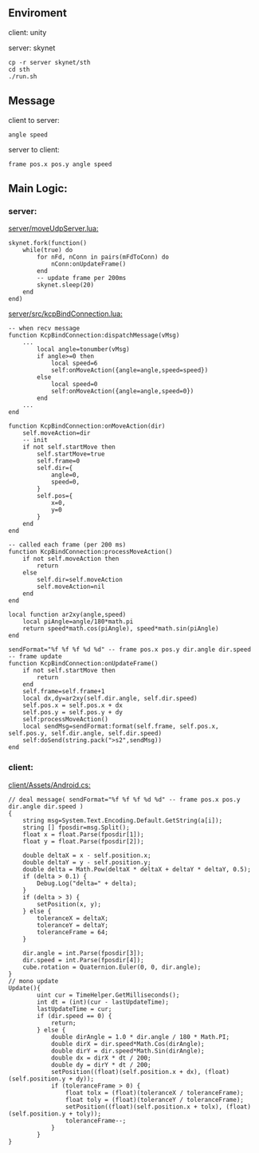 ## Enviroment

client: unity

server: skynet

	cp -r server skynet/sth
	cd sth
	./run.sh


## Message

client to server:

	angle speed

server to client:

	frame pos.x pos.y angle speed


## Main Logic:

### server:

[server/moveUdpServer.lua:](server/moveUdpServer.lua)

	skynet.fork(function()
		while(true) do
			for nFd, nConn in pairs(mFdToConn) do
				nConn:onUpdateFrame()
			end
			-- update frame per 200ms
			skynet.sleep(20)
		end
	end)

[server/src/kcpBindConnection.lua:](server/src/kcpBindConnection.lua)

	-- when recv message
	function KcpBindConnection:dispatchMessage(vMsg)
		...
			local angle=tonumber(vMsg)
			if angle>=0 then
				local speed=6
				self:onMoveAction({angle=angle,speed=speed})
			else
				local speed=0
				self:onMoveAction({angle=angle,speed=0})
			end
		...
	end

	function KcpBindConnection:onMoveAction(dir)
		self.moveAction=dir
		-- init
		if not self.startMove then
			self.startMove=true
			self.frame=0
			self.dir={
				angle=0,
				speed=0,
			}
			self.pos={
				x=0,
				y=0
			}
		end
	end

	-- called each frame (per 200 ms)
	function KcpBindConnection:processMoveAction()
		if not self.moveAction then
			return
		else
			self.dir=self.moveAction
			self.moveAction=nil
		end
	end

	local function ar2xy(angle,speed)
		local piAngle=angle/180*math.pi
		return speed*math.cos(piAngle), speed*math.sin(piAngle)
	end

	sendFormat="%f %f %f %d %d" -- frame pos.x pos.y dir.angle dir.speed
	-- frame update
	function KcpBindConnection:onUpdateFrame()
		if not self.startMove then
			return
		end
		self.frame=self.frame+1
		local dx,dy=ar2xy(self.dir.angle, self.dir.speed)
		self.pos.x = self.pos.x + dx
		self.pos.y = self.pos.y + dy
		self:processMoveAction()
		local sendMsg=sendFormat:format(self.frame, self.pos.x, self.pos.y, self.dir.angle, self.dir.speed)
		self:doSend(string.pack(">s2",sendMsg))
	end


### client:

[client/Assets/Android.cs:](client/Assets/AndroidTouch.cs)

	// deal message( sendFormat="%f %f %f %d %d" -- frame pos.x pos.y dir.angle dir.speed )
	{
		string msg=System.Text.Encoding.Default.GetString(a[i]);
		string [] fposdir=msg.Split();
		float x = float.Parse(fposdir[1]);
		float y = float.Parse(fposdir[2]);

		double deltaX = x - self.position.x;
		double deltaY = y - self.position.y;
		double delta = Math.Pow(deltaX * deltaX + deltaY * deltaY, 0.5);
		if (delta > 0.1) {
			Debug.Log("delta=" + delta);
		}
		if (delta > 3) {
			setPosition(x, y);
		} else {
			toleranceX = deltaX;
			toleranceY = deltaY;
			toleranceFrame = 64;
		}

		dir.angle = int.Parse(fposdir[3]);
		dir.speed = int.Parse(fposdir[4]);
		cube.rotation = Quaternion.Euler(0, 0, dir.angle);
	}
	// mono update
	Update(){
			uint cur = TimeHelper.GetMilliseconds();
			int dt = (int)(cur - lastUpdateTime);
			lastUpdateTime = cur;
			if (dir.speed == 0) {
				return;
			} else {
				double dirAngle = 1.0 * dir.angle / 180 * Math.PI;
				double dirX = dir.speed*Math.Cos(dirAngle);
				double dirY = dir.speed*Math.Sin(dirAngle);
				double dx = dirX * dt / 200;
				double dy = dirY * dt / 200;
				setPosition((float)(self.position.x + dx), (float)(self.position.y + dy));
				if (toleranceFrame > 0) {
					float tolx = (float)(toleranceX / toleranceFrame);
					float toly = (float)(toleranceY / toleranceFrame);
					setPosition((float)(self.position.x + tolx), (float)(self.position.y + toly));
					toleranceFrame--;
				}
			}
	}
